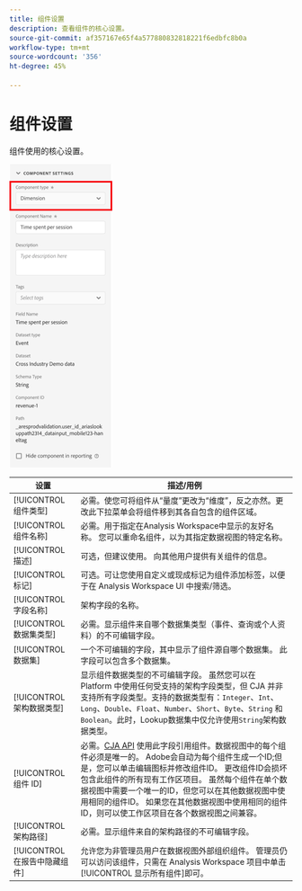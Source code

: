 ```yaml
---
title: 组件设置
description: 查看组件的核心设置。
source-git-commit: af357167e65f4a577880832818221f6edbfc8b0a
workflow-type: tm+mt
source-wordcount: '356'
ht-degree: 45%

---
```



# 组件设置

组件使用的核心设置。

![组件设置](../assets/component-settings.png)

| 设置 | 描述/用例 |
| --- | --- |
| [!UICONTROL 组件类型] | 必需。使您可将组件从“量度”更改为“维度”，反之亦然。更改此下拉菜单会将组件移到其各自包含的组件区域。 |
| [!UICONTROL 组件名称] | 必需。用于指定在Analysis Workspace中显示的友好名称。 您可以重命名组件，以为其指定数据视图的特定名称。 |
| [!UICONTROL 描述] | 可选，但建议使用。 向其他用户提供有关组件的信息。 |
| [!UICONTROL 标记] | 可选。可让您使用自定义或现成标记为组件添加标签，以便于在 Analysis Workspace UI 中搜索/筛选。 |
| [!UICONTROL 字段名称] | 架构字段的名称。 |
| [!UICONTROL 数据集类型] | 必需。显示组件来自哪个数据集类型（事件、查询或个人资料）的不可编辑字段。 |
| [!UICONTROL 数据集] | 一个不可编辑的字段，其中显示了组件源自哪个数据集。 此字段可以包含多个数据集。 |
| [!UICONTROL 架构数据类型] | 显示组件数据类型的不可编辑字段。  虽然您可以在 Platform 中使用任何受支持的架构字段类型，但 CJA 并非支持所有字段类型。支持的数据类型有：`Integer`、`Int`、`Long`、`Double`、`Float`、`Number`、`Short`、`Byte`、`String` 和 `Boolean`。此时，Lookup数据集中仅允许使用`String`架构数据类型。 |
| [!UICONTROL 组件 ID] | 必需。[CJA API](https://adobe.io/cja-apis/docs) 使用此字段引用组件。数据视图中的每个组件必须是唯一的。 Adobe会自动为每个组件生成一个ID;但是，您可以单击编辑图标并修改组件ID。 更改组件ID会损坏包含此组件的所有现有工作区项目。 虽然每个组件在单个数据视图中需要一个唯一的ID，但您可以在其他数据视图中使用相同的组件ID。 如果您在其他数据视图中使用相同的组件ID，则可以使工作区项目在各个数据视图之间兼容。 |
| [!UICONTROL 架构路径] | 必需。显示组件来自的架构路径的不可编辑字段。 |
| [!UICONTROL 在报告中隐藏组件] | 允许您为非管理员用户在数据视图外部组织组件。 管理员仍可以访问该组件，只需在 Analysis Workspace 项目中单击[!UICONTROL 显示所有组件]即可。 |
